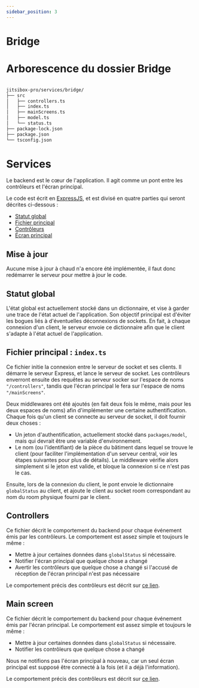 ```yaml
---
sidebar_position: 3
---
```


# Bridge

# Arborescence du dossier Bridge


```bash

jitsibox-pro/services/bridge/
├── src
│   ├── controllers.ts 
│   ├── index.ts
│   ├── mainScreens.ts 
│   ├── model.ts
│   └── status.ts
├── package-lock.json 
├── package.json
└── tsconfig.json

```

# Services

Le backend est le cœur de l'application. Il agit comme un pont entre les contrôleurs et l'écran principal.

Le code est écrit en [ExpressJS](https://expressjs.com/en/api.html), et est divisé en quatre parties qui seront décrites ci-dessous :
- [Statut global](#statut-global)
- [Fichier principal](#fichier-principal--indexts)
- [Contrôleurs](#controllers)
- [Écran principal](#main-screen)

## Mise à jour

Aucune mise à jour à chaud n'a encore été implémentée, il faut donc redémarrer le serveur pour mettre à jour le code.

## Statut global

L'état global est actuellement stocké dans un dictionnaire, et vise à garder une trace de l'état actuel de l'application. Son objectif principal est d'éviter les bogues liés à d'éventuelles déconnexions de sockets. En fait, à chaque connexion d'un client, le serveur envoie ce dictionnaire afin que le client s'adapte à l'état actuel de l'application.

## Fichier principal : `index.ts`

Ce fichier initie la connexion entre le serveur de socket et ses clients. Il démarre le serveur Express, et lance le serveur de socket. Les contrôleurs enverront ensuite des requêtes au serveur socker sur l'espace de noms `"/controllers"`, tandis que l'écran principal le fera sur l'espace de noms `"/mainScreens"`.

Deux middlewares ont été ajoutés (en fait deux fois le même, mais pour les deux espaces de noms) afin d'implémenter une certaine authentification. Chaque fois qu'un client se connecte au serveur de socket, il doit fournir deux choses :
- Un jeton d'authentification, actuellement stocké dans `packages/model`, mais qui devrait être une variable d'environnement.
- Le nom (ou l'identifiant) de la pièce du bâtiment dans lequel se trouve le client (pour faciliter l'implémentation d'un serveur central, voir les étapes suivantes pour plus de détails).
Le middleware vérifie alors simplement si le jeton est valide, et bloque la connexion si ce n'est pas le cas.

Ensuite, lors de la connexion du client, le pont envoie le dictionnaire `globalStatus` au client, et ajoute le client au socket room correspondant au nom du room physique fourni par le client.

## Controllers

Ce fichier décrit le comportement du backend pour chaque événement émis par les contrôleurs. Le comportement est assez simple et toujours le même :
- Mettre à jour certaines données dans `globalStatus` si nécessaire.
- Notifier l'écran principal que quelque chose a changé
- Avertir les contrôleurs que quelque chose a changé si l'accusé de réception de l'écran principal n'est pas nécessaire

Le comportement précis des contrôleurs est décrit sur [ce lien](https://miro.com/app/board/uXjVOsD0w74=/?share_link_id=145031442760).

## Main screen

Ce fichier décrit le comportement du backend pour chaque événement émis par l'écran principal. Le comportement est assez simple et toujours le même :
- Mettre à jour certaines données dans `globalStatus` si nécessaire.
- Notifier les contrôleurs que quelque chose a changé

Nous ne notifions pas l'écran principal à nouveau, car un seul écran principal est supposé être connecté à la fois (et il a déjà l'information).

Le comportement précis des contrôleurs est décrit sur [ce lien](https://miro.com/app/board/uXjVOsD0w74=/?share_link_id=145031442760).


